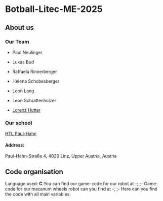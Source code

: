 # Botball-Litec-ME-2025
## About us
### Our Team
- Paul Neulinger
* Lukas Bud
+ Raffaela Rinnerberger
- Helena Schobesberger
* Leon Lang
+ Leon Schrattenholzer
- [Lorenz Hutter](https://github.com/Lo-Hu)
  
### Our school
[HTL Paul-Hahn](https://www.litec.ac.at/fachrichtungen/mechatronik/htl-tagesschule/)  
#### Address:  
Paul-Hahn-Straße 4, 4020 Linz, Upper Austria, Austria
## Code organisation
  Language used: **C**
  You can find our game-code for our robot at -; ;-
  Game-code for our macanum wheels robot can you find at -; ;-
  Here can you find the code with all main variables: 
  
